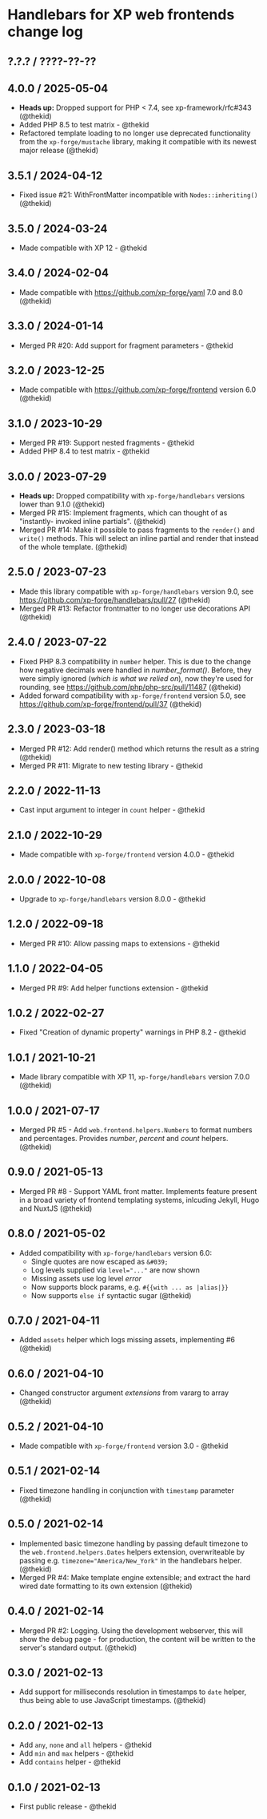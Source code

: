 Handlebars for XP web frontends change log
==========================================

## ?.?.? / ????-??-??

## 4.0.0 / 2025-05-04

* **Heads up:** Dropped support for PHP < 7.4, see xp-framework/rfc#343
  (@thekid)
* Added PHP 8.5 to test matrix - @thekid
* Refactored template loading to no longer use deprecated functionality
  from the `xp-forge/mustache` library, making it compatible with its
  newest major release
  (@thekid)

## 3.5.1 / 2024-04-12

* Fixed issue #21: WithFrontMatter incompatible with `Nodes::inheriting()`
  (@thekid)

## 3.5.0 / 2024-03-24

* Made compatible with XP 12 - @thekid

## 3.4.0 / 2024-02-04

* Made compatible with https://github.com/xp-forge/yaml 7.0 and 8.0
  (@thekid)

## 3.3.0 / 2024-01-14

* Merged PR #20: Add support for fragment parameters - @thekid

## 3.2.0 / 2023-12-25

* Made compatible with https://github.com/xp-forge/frontend version 6.0
  (@thekid)

## 3.1.0 / 2023-10-29

* Merged PR #19: Support nested fragments - @thekid
* Added PHP 8.4 to test matrix - @thekid

## 3.0.0 / 2023-07-29

* **Heads up:** Dropped compatibility with `xp-forge/handlebars` versions
  lower than 9.1.0
  (@thekid)
* Merged PR #15: Implement fragments, which can thought of as "instantly-
  invoked inline partials".
  (@thekid)
* Merged PR #14: Make it possible to pass fragments to the `render()` and
  `write()` methods. This will select an inline partial and render that
  instead of the whole template.
  (@thekid)

## 2.5.0 / 2023-07-23

* Made this library compatible with `xp-forge/handlebars` version 9.0,
  see https://github.com/xp-forge/handlebars/pull/27
  (@thekid)
* Merged PR #13: Refactor frontmatter to no longer use decorations API
  (@thekid)

## 2.4.0 / 2023-07-22

* Fixed PHP 8.3 compatibility in `number` helper. This is due to the
  change how negative decimals were handled in *number_format()*. Before,
  they were simply ignored (*which is what we relied on*), now they're
  used for rounding, see https://github.com/php/php-src/pull/11487
  (@thekid)
* Added forward compatibility with `xp-forge/frontend` version 5.0, see
  https://github.com/xp-forge/frontend/pull/37
  (@thekid)

## 2.3.0 / 2023-03-18

* Merged PR #12: Add render() method which returns the result as a string
  (@thekid)
* Merged PR #11: Migrate to new testing library - @thekid

## 2.2.0 / 2022-11-13

* Cast input argument to integer in `count` helper - @thekid

## 2.1.0 / 2022-10-29

* Made compatible with `xp-forge/frontend` version 4.0.0 - @thekid

## 2.0.0 / 2022-10-08

* Upgrade to `xp-forge/handlebars` version 8.0.0 - @thekid

## 1.2.0 / 2022-09-18

* Merged PR #10: Allow passing maps to extensions - @thekid

## 1.1.0 / 2022-04-05

* Merged PR #9: Add helper functions extension - @thekid

## 1.0.2 / 2022-02-27

* Fixed "Creation of dynamic property" warnings in PHP 8.2 - @thekid

## 1.0.1 / 2021-10-21

* Made library compatible with XP 11, `xp-forge/handlebars` version
  7.0.0
  (@thekid)

## 1.0.0 / 2021-07-17

* Merged PR #5 - Add `web.frontend.helpers.Numbers` to format numbers
  and percentages. Provides *number*, *percent* and *count* helpers.
  (@thekid)

## 0.9.0 / 2021-05-13

* Merged PR #8 - Support YAML front matter. Implements feature present
  in a broad variety of frontend templating systems, inlcuding Jekyll,
  Hugo and NuxtJS
  (@thekid)

## 0.8.0 / 2021-05-02

* Added compatibility with `xp-forge/handlebars` version 6.0:
  - Single quotes are now escaped as `&#039;`
  - Log levels supplied via `level="..."` are now shown
  - Missing assets use log level *error*
  - Now supports block params, e.g. `#{{with ... as |alias|}}`
  - Now supports `else if` syntactic sugar
  (@thekid)

## 0.7.0 / 2021-04-11

* Added `assets` helper which logs missing assets, implementing #6
  (@thekid)

## 0.6.0 / 2021-04-10

* Changed constructor argument *extensions* from vararg to array
  (@thekid)

## 0.5.2 / 2021-04-10

* Made compatible with `xp-forge/frontend` version 3.0 - @thekid

## 0.5.1 / 2021-02-14

* Fixed timezone handling in conjunction with `timestamp` parameter
  (@thekid)

## 0.5.0 / 2021-02-14

* Implemented basic timezone handling by passing default timezone to
  the `web.frontend.helpers.Dates` helpers extension, overwriteable by
  passing e.g. `timezone="America/New_York"` in the handlebars helper.
  (@thekid)
* Merged PR #4: Make template engine extensible; and extract the hard
  wired date formatting to its own extension
  (@thekid)

## 0.4.0 / 2021-02-14

* Merged PR #2: Logging. Using the development webserver, this will show
  the debug page - for production, the content will be written to the
  server's standard output.
  (@thekid)

## 0.3.0 / 2021-02-13

* Add support for milliseconds resolution in timestamps to `date` helper,
  thus being able to use JavaScript timestamps.
  (@thekid)

## 0.2.0 / 2021-02-13

* Add `any`, `none` and `all` helpers - @thekid
* Add `min` and `max` helpers - @thekid
* Add `contains` helper - @thekid

## 0.1.0 / 2021-02-13

* First public release - @thekid
